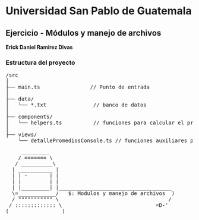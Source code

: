 # Universidad San Pablo de Guatemala
## Ejercicio - Módulos y manejo de archivos
**Erick Daniel Ramirez Divas**
### Estructura del proyecto
<pre>
/src
│
├── main.ts                // Punto de entrada
│
├── data/
│   └── *.txt               // banco de datos
│
├── components/
│   └── helpers.ts          // funciones para calcular el promedio
│
├── views/
    └── detallePromediosConsole.ts // funciones auxiliares para imprimir en consola 
</pre>

<pre>
     _________
    / ======= \
   / __________\
  | ___________ |
  | | -       | |
  | |         | |
  | |_________| |____________________________________
  \=____________/   $: Modulos y manejo de archivos  )
  / """"""""""" \                                   /
 / ::::::::::::: \                              =D-'
(_________________)
</pre>